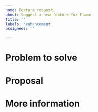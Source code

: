 ```yaml
---
name: Feature request.
about: Suggest a new feature for Flame.
title: ''
labels: 'enhancement'
assignees: ''

---
```


<!-- When reporting a feature, please read this complete template and fill all the questions in order to get a better response -->

# Problem to solve
<!-- Which problem would be solved with this feature? -->

# Proposal
<!-- What do you propose as a solution? Add as much information as you can! -->

# More information
<!-- Do you have any other useful information about this feature report? Please write it down here -->
<!-- Possible helpful information: references to other sites/repositories -->
<!-- Are you interested in working on a PR for this? -->
